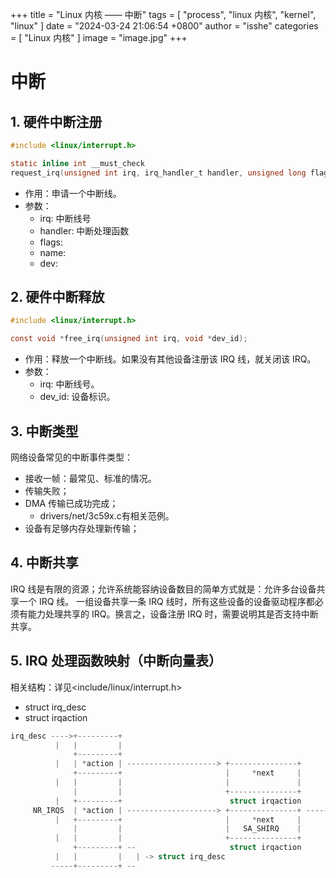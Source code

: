 +++
title = "Linux 内核 —— 中断"
tags = [ "process", "linux 内核", "kernel", "linux" ]
date = "2024-03-24 21:06:54 +0800"
author = "isshe"
categories = [ "Linux 内核" ]
image = "image.jpg"
+++


# 中断

## 1. 硬件中断注册
```c
#include <linux/interrupt.h>

static inline int __must_check
request_irq(unsigned int irq, irq_handler_t handler, unsigned long flags, const char *name, void *dev)
```
* 作用：申请一个中断线。
* 参数：
    * irq: 中断线号
    * handler: 中断处理函数
    * flags:
    * name:
    * dev:

## 2. 硬件中断释放
```c
#include <linux/interrupt.h>

const void *free_irq(unsigned int irq, void *dev_id);
```
* 作用：释放一个中断线。如果没有其他设备注册该 IRQ 线，就关闭该 IRQ。
* 参数：
    * irq: 中断线号。
    * dev_id: 设备标识。
    
## 3. 中断类型
网络设备常见的中断事件类型：
* 接收一帧：最常见、标准的情况。
* 传输失败；
* DMA 传输已成功完成；
    * drivers/net/3c59x.c有相关范例。
* 设备有足够内存处理新传输；

## 4. 中断共享
IRQ 线是有限的资源；允许系统能容纳设备数目的简单方式就是：允许多台设备共享一个 IRQ 线。
一组设备共享一条 IRQ 线时，所有这些设备的设备驱动程序都必须有能力处理共享的 IRQ。换言之，设备注册 IRQ 时，需要说明其是否支持中断共享。

## 5. IRQ 处理函数映射（中断向量表）
相关结构：详见<include/linux/interrupt.h>
* struct irq_desc
* struct irqaction

```c
irq_desc ---->+---------+
          |   |         |
              +---------+
          |   | *action | --------------------> +---------------+
              +---------+                       |     *next     |
          |   |         |                       |               |
              |         |                       +---------------+
          |   +---------+                        struct irqaction
     NR_IRQS  | *action | --------------------> +---------------+ ------> +---------------+
          |   +---------+                       |     *next     |         |     *next     |
              |         |                       |   SA_SHIRQ    |         |               |
          |   |         |                       +---------------+         +---------------+
              +---------+ --                     struct irqaction          struct irqaction
          |   |         |   | -> struct irq_desc 
         -----+---------+ --
```

